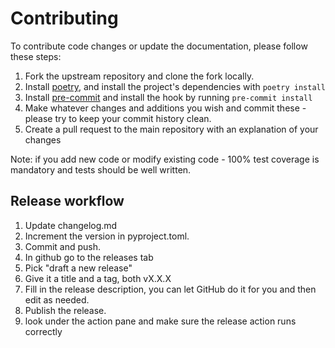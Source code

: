 # Contributing

To contribute code changes or update the documentation, please follow these steps:

1. Fork the upstream repository and clone the fork locally.
2. Install [poetry](https://python-poetry.org/), and install the project's dependencies with `poetry install`
3. Install [pre-commit](https://pre-commit.com/) and install the hook by running `pre-commit install`
4. Make whatever changes and additions you wish and commit these - please try to keep your commit history clean.
5. Create a pull request to the main repository with an explanation of your changes

Note: if you add new code or modify existing code - 100% test coverage is mandatory and tests should be well written.

## Release workflow

1. Update changelog.md
2. Increment the version in pyproject.toml.
3. Commit and push.
4. In github go to the releases tab
5. Pick "draft a new release"
6. Give it a title and a tag, both vX.X.X
7. Fill in the release description, you can let GitHub do it for you and then edit as needed.
8. Publish the release.
9. look under the action pane and make sure the release action runs correctly
